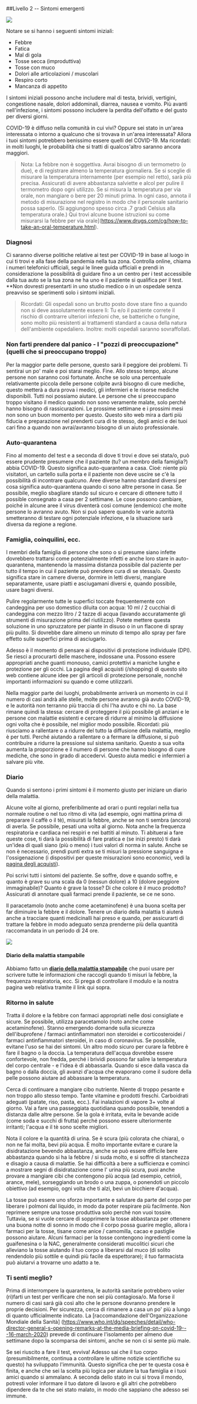 ##Livello 2 -- Sintomi emergenti

![](/assets/images/sneezing-emoji.png)

Notare se si hanno i seguenti sintomi iniziali:

* Febbre
* Fatica
* Mal di gola 
* Tosse secca (improduttiva)
* Tosse con muco 
* Dolori alle articolazioni / muscolari
* Respiro corto
* Mancanza di appetito

I sintomi iniziali possono anche includere mal di testa, brividi, vertigini, congestione nasale, dolori addominali, diarrea, nausea e vomito. Più avanti nell'infezione, i sintomi possono includere la perdita dell'olfatto e del gusto per diversi giorni. 

COVID-19 è diffuso nella comunità in cui vivi? Oppure sei stato in un'area interessata o intorno a qualcuno che si trovava in un'area interessata? Allora i tuoi sintomi potrebbero benissimo essere quelli del COVID-19. Ma ricordati: in molti luoghi, le probabilità che si tratti di qualcos'altro saranno ancora maggiori.

> Nota: La febbre non è soggettiva. Avrai bisogno di un termometro (o due), e di registrare almeno la temperatura giornaliera. Se si sceglie di misurare la temperatura internamente (per esempio nel retto), sarà più precisa. Assicurati di avere abbastanza salviette e alcol per pulire il termometro dopo ogni utilizzo. Se si misura la temperatura per via orale, non mangiare o bere per 20 minuti prima. In ogni caso, annota il metodo di misurazione nel registro in modo che il personale sanitario possa saperlo. (Si aggiungono spesso circa .7 gradi Celsius alla temperatura orale.) Qui trovi alcune buone istruzioni su come misurarsi la febbre per via orale](https://www.drugs.com/cg/how-to-take-an-oral-temperature.html).

### Diagnosi

Ci saranno diverse politiche relative ai test per COVID-19 in base al luogo in cui ti trovi e alla fase della pandemia nella tua zona. Controlla online, chiama i numeri telefonici ufficiali, segui le linee guida ufficiali e prendi in considerazione la possibilità di guidare fino a un centro per i test accessibile dalla tua auto se la tua zona ne ha uno e il paziente si qualifica per il test. **Non dovresti presentarti in uno studio medico o in un ospedale senza preavviso se sperimenti solo i  sintomi iniziali.

> Ricordati: Gli ospedali sono un brutto posto dove stare fino a quando non si deve assolutamente essere lì: Tu e/o il paziente correte il rischio di contrarre ulteriori infezioni che, se batteriche o fungine, sono molto più resistenti ai trattamenti standard a causa della natura dell'ambiente ospedaliero. Inoltre: molti ospedali saranno sovraffollati.

### Non farti prendere dal panico - I "pozzi di preoccupazione" (quelli che si preoccupano troppo) 

Per la maggior parte delle persone, questo sarà il peggiore dei problemi. Ti sentirai un po' male e poi starai meglio. Fine. Allo stesso tempo, alcune persone non saranno così fortunate. Anche se solo una percentuale relativamente piccola delle persone colpite avrá bisogno di cure mediche, questo metterà a dura prova i medici, gli infermieri e le risorse mediche disponibili. Tutti noi possiamo aiutare. Le persone che si preoccupano troppo visitano il medico quando non sono veramente  malate, solo perché hanno bisogno di rassicurazioni. Le prossime settimane e i prossimi mesi non sono un buon momento per questo. Questo sito web mira a darti più fiducia e preparazione nel prenderti cura di te stesso, degli amici e dei tuoi cari fino a quando non avrai/avranno bisogno di un aiuto professionale.

### Auto-quarantena

Fino al momento del test e a seconda di dove ti trovi e dove sei stata/o, può essere prudente presumere che il paziente (tu? un membro della famiglia?) abbia COVID-19. Questo significa auto-quarantena a casa. Cioé: niente più visitatori, un cartello sulla porta e il paziente non deve uscire se c'è la possibilità di incontrare qualcuno. Aree diverse hanno standard diversi per cosa significa auto-quarantena quando ci sono altre persone in casa. Se possibile, meglio sbagliare stando sul sicuro e cercare di ottenere tutto il possible consegnato a casa per 2 settimane. Le cose possono cambiare, poiché in alcune aree il virus diventerà così comune (endemico) che molte persone lo avranno avuto. Non si puó sapere quando le varie autorità smetteranno di testare ogni potenziale infezione, e la situazione sarà diversa da regione a regione.

### Famiglia, coinquilini, ecc.

I membri della famiglia di persone che sono o si presume siano infette dovrebbero trattarsi come potenzialmente infetti e anche loro stare in auto-quarantena, mantenendo la massima distanza possibile dal paziente per tutto il tempo in cui il paziente può prendere cura di se stessa/o. Questo significa stare in camere diverse, dormire in letti diversi, mangiare separatamente, usare piatti e asciugamani diversi e, quando possibile, usare bagni diversi. 

Pulire regolarmente tutte le superfici toccate frequentemente con candeggina per uso domestico diluita con acqua: 10 ml / 2 cucchiai di candeggina con mezzo litro / 2 tazze di acqua (lavando accuratamente gli strumenti di misurazione prima del riutilizzo). Potete mettere questa soluzione in uno spruzzatore per piante in disuso o in un flacone di spray più pulito. Si dovrebbe dare almeno un minuto di tempo allo spray per fare effetto sulle superfici prima di asciugarlo.

Adesso è il momento di pensare ai dispositivi di protezione individuale (DPI). Se riesci a procurarti delle maschere, indossane una. Possono essere appropriati anche guanti monouso, camici protettivi a maniche lunghe e protezione per gli occhi. La pagina degli acquisti (/shopping) di questo sito web contiene alcune idee per gli articoli di protezione personale, nonché importanti informazioni su quando e come utilizzarli.

Nella maggior parte dei luoghi, probabilmente arriverà un momento in cui il numero di casi andrà alle stelle, molte persone avranno già avuto COVID-19, e le autorità non terranno più traccia di chi l'ha avuto e chi no. La base rimane quindi la stessa: cercare di proteggere il più possibile gli anziani e le persone con malattie esistenti e cercare di ridurre al minimo la diffusione ogni volta che è possibile, nel miglior modo possibile. Ricordati: più riusciamo a rallentare o a ridurre del tutto la diffusione della malattia, meglio è per tutti. Perché aiutando a rallentare o a fermare la diffusione, si può contribuire a ridurre la pressione sul sistema sanitario. Questo a sua volta aumenta la proporzione e il numero di persone che hanno bisogno di cure mediche, che sono in grado di accedervi. Questo aiuta medici e infermieri a salvare più vite. 

### Diario

Quando si sentono i primi sintomi è il momento giusto per iniziare un diario della malattia. 

Alcune volte al giorno, preferibilmente ad orari o punti regolari nella tua normale routine o nel tuo ritmo di vita (ad esempio, ogni mattina prima di preparare il caffè o il tè), misurati la febbre, anche se non ti sembra (ancora) di averla. Se possibile, pesati una volta al giorno. Nota anche la frequenza respiratoria e cardiaca nei respiri e nei battiti al minuto. Ti abituerai a fare queste cose, ti darà la possibilità di fare pratica e (se inizi presto) ti darà un'idea di quali siano (più o meno) i tuoi valori di norma in salute. Anche se non è necessario, prendi punti extra se ti misuri la pressione sanguigna e l'ossigenazione (i dispositivi per queste misurazioni sono economici, vedi la [pagina degli acquisti](/shopping)). 

Poi scrivi tutti i sintomi del paziente. Se soffre, dove e quando soffre, e quanto è grave su una scala da 0 (nessun dolore) a 10 (dolore peggiore immaginabile)? Quanto è grave la tosse? Di che colore è il muco prodotto? Assicurati di annotare quali farmaci prende il paziente, se ce ne sono.
  
Il paracetamolo (noto anche come acetaminofene) è una buona scelta per far diminuire la febbre e il dolore. Tenere un diario della malattia ti aiuterà anche a tracciare quanti medicinalli hai preso e quando, per assicurarti di trattare la febbre in modo adeguato senza prenderne più della quantità raccomandata in un periodo di 24 ore.

[![](/assets/images/diary-small-slanted.png)](/diary)

#### Diario della malattia stampabile

Abbiamo fatto un **[diario della malattia stampabile](/diary)** che puoi usare per scrivere tutte le informazioni che raccogli quando ti misuri la febbre, la frequenza respiratoria, ecc. Si prega di controllare il modulo e la nostra pagina web relativa tramite il link qui sopra.

### Ritorno in salute

Tratta il dolore e la febbre con farmaci appropriati nelle dosi consigliate e sicure. Se possibile, utilizza paracetamolo (noto anche come acetaminofene). Stanno emergendo domande sulla sicurezza dell'ibuprofene / farmaci antinfiammatori non steroidei e corticosteroidei / farmaci antinfiammatori steroidei, in caso di coronavirus. Se possibile, evitane l'uso se hai dei sintomi. Un altro modo sicuro per curare la febbre è fare il bagno o la doccia. La temperatura dell'acqua dovrebbe essere confortevole, non fredda, perché i brividi possono far salire la temperatura del corpo centrale - e l'idea è di abbassarla. Quando si esce dalla vasca da bagno o dalla doccia, gli avanzi d'acqua che evaporano come il sudore della pelle possono aiutare ad abbassare la temperatura. 

Cerca di continuare a mangiare cibo nutriente. Niente di troppo pesante e non troppo allo stesso tempo. Tante vitamine e prodotti freschi. Carboidrati adeguati (patate, riso, pasta, ecc.). Fai inalazioni di vapore 3+ volte al giorno. Vai a fare una passeggiata quotidiana quando possibile, tenendoti a distanza dalle altre persone. Se la gola è irritata, evita le bevande acide (come soda e succhi di frutta) perché possono essere ulteriormente irritanti; l'acqua e il tè sono scelte migliori. 

Nota il colore e la quantità di urina. Se è scura (più colorata che chiara), o non ne fai molta, bevi più acqua. È molto importante evitare e curare la disidratazione bevendo abbastanza, anche se può essere difficile bere abbastanza quando si ha la febbre / si suda molto, e si soffre di stanchezza e disagio a causa di malattie. Se hai difficoltà a bere a sufficienza e cominci a mostrare segni di disidratazione come l' urina più scura, puoi anche provare a mangiare cibi che contengono più acqua (ad esempio, cetrioli, arance, mele), sorseggiando un brodo o una zuppa, o ponendoti un piccolo obiettivo (ad esempio, ogni volta che ti alzi, bevi un bicchiere d'acqua). 

La tosse può essere uno sforzo importante e salutare da parte del corpo per liberare i polmoni dal liquido, in modo da poter respirare più facilmente. Non reprimere sempre una tosse produttiva solo perché non vuoi tossire. Tuttavia, se si vuole cercare di sopprimere la tosse abbastanza per ottenere una buona notte di sonno in modo che il corpo possa guarire meglio, allora i farmaci per la tosse, tisane come anice / camomilla, cacao e pastiglie possono aiutare. Alcuni farmaci per la tosse contengono ingredienti come la guaifenesina o la NAC, generalmente considerati mucolitici sicuri che alleviano la tosse aiutando il tuo corpo a liberarsi dal muco (di solito rendendolo più sottile e quindi più facile da espettorare); il tuo farmacista può aiutarvi a trovarne uno adatto a te. 

### Ti senti meglio?

Prima di interrompere la quarantena, le autorità sanitarie potrebbero voler (ri)farti un test per verificare che non sei più contagiosa/o. Ma forse il numero di casi sará già così alto che le persone dovranno prendere le proprie decisioni. Per sicurezza, cerca di rimanere a casa un po' più a lungo di quanto ufficialmente indicato. La [raccomandazione dell'Organizzazione Mondiale della Sanità] (https://www.who.int/dg/speeches/detail/who-director-general-s-opening-remarks-at-the-media-briefing-on-covid-19---16-march-2020) prevede di continuare l'isolamento per almeno due settimane dopo la scomparsa dei sintomi, anche se non ci si sente più male. 

Se sei riuscito a fare il test, evviva! Adesso sai che il tuo corpo (presumibilmente, continua a controllare le ultime notizie scientifiche su questo) ha sviluppato l'immunità. Questo significa che per te questa cosa è finita, e anche che sei la scelta più logica per aiutare la tua famiglia e i tuoi amici quando si ammalano. A seconda dello stato in cui si trova il mondo, potresti voler informare il tuo datore di lavoro e gli altri che potrebbero dipendere da te che sei stato malato, in modo che sappiano che adesso sei immune.
